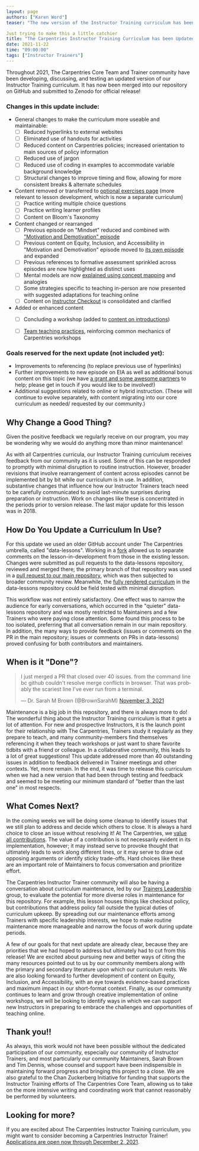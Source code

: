 ```yaml
---
layout: page
authors: ["Karen Word"]
teaser: "The new version of the Instructor Training curriculum has been released"

Just trying to make this a little catchier 
title: "The Carpentries Instructor Training Curriculum has been Updated!"
date: 2021-11-22
time: "09:00:00"
tags: ["Instructor Trainers"]
---
```



Throughout 2021, The Carpentries Core Team and Trainer community have been developing, discussing, and testing an updated version of our Instructor Training curriculum. It has now been merged into our repository on GitHub and submitted to Zenodo for official release!

### Changes in this update include:
* General changes to make the curriculum more useable and maintainable:
    - [ ] Reduced hyperlinks to external websites 
    - [ ] Eliminated use of handouts for activities
    - [ ] Reduced content on Carpentries policies; increased orientation to main sources of policy information
    - [ ] Reduced use of jargon
    - [ ] Reduced use of coding in examples to accommodate variable background knowledge
    - [ ] Structural changes to improve timing and flow, allowing for more consistent breaks & alternate schedules
* Content removed or transferred to [optional exercises page](https://carpentries.github.io/instructor-training/additional_exercises/index.html) (more relevant to lesson development, which is now a separate curriculum)
    - [ ] Practice writing multiple choice questions
    - [ ] Practice writing learner profiles
    - [ ] Content on Bloom's Taxonomy
* Content changed or rearranged
    - [ ] Previous episode on "Mindset" reduced and combined with ["Motivation and Demotivation" episode](https://carpentries.github.io/instructor-training/08-motivation/index.html)
    - [ ] Previous content on Equity, Inclusion, and Accessibility in "Motivation and Demotivation" episode moved to [its own episode](https://carpentries.github.io/instructor-training/09-eia/index.html) and expanded
    - [ ] Previous references to formative assessment sprinkled across episodes are now highlighted as distinct uses
    - [ ] Mental models are now [explained using concept mapping](https://carpentries.github.io/instructor-training/02-practice-learning/index.html) and analogies
    - [ ] Some strategies specific to teaching in-person are now presented with suggested adaptations for teaching online
    - [ ] Content on [Instructor Checkout](https://carpentries.github.io/instructor-training/checkout/index.html) is consolidated and clarified
* Added or enhanced content
    - [ ] Concluding a workshop (added to [content on introductions](https://carpentries.github.io/instructor-training/23-introductions/index.html))
    - [ ] [Team teaching practices](https://carpentries.github.io/instructor-training/21-management/index.html), reinforcing common mechanics of Carpentries workshops


### Goals reserved for the next update (not included yet):
* Improvements to referencing (to replace previous use of hyperlinks)
* Further improvements to new episode on EIA as well as additional bonus content on this topic (we have [a grant and some awesome partners](https://carpentries.org/blog/2021/06/carpentries-sloan-foundation-announcement/) to help; please get in touch if you would like to be involved!)
* Additional suggestions related to online or hybrid instruction. (These will continue to evolve separately, with content migrating into our core curriculum as needed/ requested by our community.)


## Why Change a Good Thing?
Given the positive feedback we regularly receive on our program, you may be wondering why we would do anything more than minor maintenance! 

As with all Carpentries curricula, our Instructor Training curriculum receives feedback from our community as it is used. 
Some of this can be responded to promptly with minimal disruption to routine instruction. However, broader revisions that involve rearrangement of content across episodes cannot be implemented bit by bit while our curriculum is in use. In addition, substantive changes that influence how our Instructor Trainers teach need to be carefully communicated to avoid last-minute surprises during preparation or instruction. Work on changes like these is concentrated in the periods prior to version release. The last major update for this lesson was in 2018. 

## How Do You Update a Curriculum In Use?
For this update we used an older GitHub account under The Carpentries umbrella, called "data-lessons". Working in a [fork](https://github.com/data-lessons/instructor-training) allowed us to separate comments on the lesson-in-development from those in the existing lesson. Changes were submitted as pull requests to the data-lessons repository, reviewed and merged there; the primary branch of that repository was used in a [pull request to our main repository](https://github.com/carpentries/instructor-training/pull/1215), which was then subjected to broader community review. Meanwhile, the [fully rendered curriculum](https://data-lessons.github.io/instructor-training/) in the data-lessons repository could be field tested with minimal disruption.

This workflow was not entirely satisfactory. One effect was to narrow the audience for early conversations, which occurred in the "quieter" data-lessons repository and was mostly restricted to Maintainers and a few Trainers who were paying close attention. Some found this process to be too isolated, preferring that all conversation remain in our main repository. In addition, the many ways to provide feedback (issues or comments on the PR in the main repository; issues or comments on PRs in data-lessons) proved confusing for both contributors and maintainers. 

## When is it "Done"?

<blockquote class="twitter-tweet"><p lang="en" dir="ltr">I just merged a PR that closed over 40 issues. from the command line bc github couldn&#39;t resolve merge conflicts in browser. That was probably the scariest line I&#39;ve ever run from a terminal.</p>&mdash; Dr. Sarah M Brown (@BrownSarahM) <a href="https://twitter.com/BrownSarahM/status/1455956325901475840?ref_src=twsrc%5Etfw">November 3, 2021</a></blockquote> <script async src="https://platform.twitter.com/widgets.js" charset="utf-8"></script>

Maintenance is a big job in this repository, and there is always more to do! The wonderful thing about the Instructor Training curriculum is that it gets a lot of attention. For new and prospective Instructors, it is the launch point for their relationship with The Carpentries, Trainers study it regularly as they prepare to teach, and many community-members find themselves referencing it when they teach workshops or just want to share favorite tidbits with a friend or colleague. In a collaborative community, this leads to a lot of great suggestions! This update addressed more than 40 outstanding issues in addition to feedback delivered in Trainer meetings and other contexts. Yet, more remain. In the end, it was time to release this curriculum when we had a new version that had been through testing and feedback and seemed to be meeting our minimum standard of "better than the last one" in most respects.

## What Comes Next?
In the coming weeks we will be doing some cleanup to identify issues that we still plan to address and decide which others to close. It is always a hard choice to close an issue without resolving it! At The Carpentries, we [value all contributions](https://carpentries.org/values/). The value of a contribution is not necessarily evident in its implementation, however; it may instead serve to provoke thought that ultimately leads to work along different lines, or it may serve to draw out opposing arguments or identify sticky trade-offs. Hard choices like these are an important role of Maintainers to focus conversation and prioritize effort. 

The Carpentries Instructor Trainer community will also be having a conversation about curriculum maintenance, led by our [Trainers Leadership](https://github.com/carpentries/trainers/blob/main/governance.md) group, to evaluate the potential for more diverse roles in maintenance for this repository. For example, this lesson houses things like checkout policy, but contributions that address policy fall outside the typical duties of curriculum upkeep. By spreading out our maintenance efforts among Trainers with specific leadership interests, we hope to make routine maintenance more manageable and narrow the focus of work during update periods.

A few of our goals for that next update are already clear, because they are priorities that we had hoped to address but ultimately had to cut from this release! We are excited about pursuing new and better ways of citing the many resources pointed out to us by our community members along with the primary and secondary literature upon which our curriculum rests. We are also looking forward to further development of content on Equity, Inclusion, and Accessibility, with an eye towards evidence-based practices and maximum impact in our short-format context. Finally, as our community continues to learn and grow through creative implementation of online workshops, we will be looking to identify ways in which we can support new Instructors in preparing to embrace the challenges and opportunities of teaching online.

## Thank you!!
As always, this work would not have been possible without the dedicated participation of our community, especially our community of Instructor Trainers, and most particularly our community Maintainers, Sarah Brown and Tim Dennis, whose counsel and support have been indispensible in maintaining forward progress and bringing this project to a close. We are also grateful to the Chan Zuckerberg Initiative for funding that supports the Instructor Training efforts of The Carpentries Core Team, allowing us to take on the more intensive writing and coordinating work that cannot reasonably be performed by volunteers.

## Looking for more?
If you are excited about The Carpentries Instructor Training curriculum, you might want to consider becoming a Carpentries Instructor Trainer! [Applications are open now through December 2, 2021](https://carpentries.org/blog/2021/11/2021-11-18-Trainer-Training-open/).


